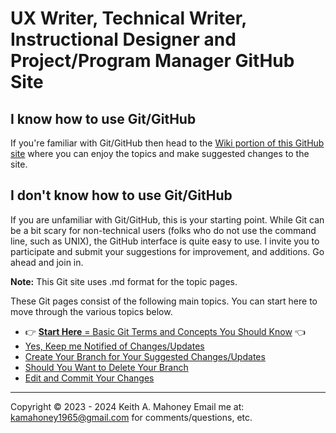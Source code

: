 # UX Writer, Technical Writer, Instructional Designer and Project/Program Manager GitHub Site 

## I know how to use Git/GitHub

If you're familiar with Git/GitHub then head to the [Wiki portion of this GitHub site](https://github.com/techuxwriter/UX-Tech-Writer-IsD-GitHub/wiki) where you can enjoy the topics and make suggested changes to the site.   


## I don't know how to use Git/GitHub

If you are unfamiliar with Git/GitHub, this is your starting point. While Git can be a bit scary for non-technical users (folks who do not use the command line, such as UNIX), the GitHub interface is quite easy to use. I invite you to participate and submit your suggestions for improvement, and additions. Go ahead and join in.

**Note:** This Git site uses .md format for the topic pages. 

These Git pages consist of the following main topics. You can start here to move through the various topics below.

* :point_right:  [**Start Here** = Basic Git Terms and Concepts You Should Know](z_1_concepts.md) :point_left:
* [Yes, Keep  me Notified of Changes/Updates](z_2_yes-get-notifications.md)
* [Create Your Branch for Your Suggested Changes/Updates](z_3_create-your-branch.md)
* [Should You Want to Delete Your Branch](z_4_remove-your-branch.md)
* [Edit and Commit Your Changes](z_5_edit-and-commit-your-changes.md)
----------------------

Copyright © 2023 - 2024 Keith A. Mahoney
Email me at: kamahoney1965@gmail.com for comments/questions, etc. 
